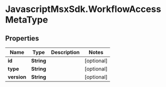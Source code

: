 # JavascriptMsxSdk.WorkflowAccessMetaType

## Properties

Name | Type | Description | Notes
------------ | ------------- | ------------- | -------------
**id** | **String** |  | [optional] 
**type** | **String** |  | [optional] 
**version** | **String** |  | [optional] 


